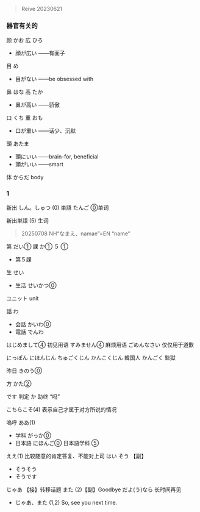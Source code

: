 
>Reive 20230621

### 器官有关的

颜 かお
広 ひろ
- 顔が広い ——有面子

目 め
- 目がない  ——be obsessed with

鼻 はな
高 たか
- 鼻が高い ——骄傲

口 くち
重 おも
- 口が重い ——话少、沉默

頭 あたま
- 頭にいい ——brain-for, beneficial
- 頭がいい ——smart

体 からだ body

### 1

新出 しん。しゅつ (0)
単語 たんご ⓪单词

新出単語 (5) 生词

>20250708 NH“なまえ、namae”=EN “name”

第 だい①
課 か①
５ ①
- 第５課

生 せい
- 生活 せいかつ⓪

ユニット unit

話 わ
- 会話 かいわ⓪
- 電話 でんわ

はじめまして④ 初见用语
すみません④ 麻烦用语
ごめんなさい 仅仅用于道歉

にっぽん
にほんじん
ちゅごくじん
かんこくじん 韓国人
かんごく 監獄

昨日 きのう⓪

方 かた②

です 判定
か 助终 “吗”

こちらこそ(4) 表示自己才属于对方所说的情况

嗚呼 ああ(1)

- 学科 がっか⓪
- 日本語 にほんご⓪
日本語学科 ⑤

ええ(1) 比较随意的肯定答复、不能对上司
はい
そう 【副】
- そうそう
- そうです

じゃあ 【接】转移话题
また (2)【副】Goodbye
だよ(う)なら 长时间再见
- じゃあ、また (1,2) So, see you next time.




